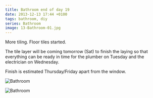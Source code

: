 ```yaml
---
title: Bathroom end of day 19
date: 2013-12-13 17:44 +0100
tags: bathroom, diy
series: Bathroom
image: 13-Bathroom-01.jpg
---
```


More tiling. Floor tiles started.

The tile layer will be coming tomorrow (Sat) to finish the laying so that everything can be ready in time for the plumber on Tuesday and the electrician on Wednesday.

Finish is estimated Thursday/Friday apart from the window.

![Bathroom](/images/posts/2013/12/13-Bathroom-01.jpg)

![Bathroom](/images/posts/2013/12/13-Bathroom-02.jpg)
